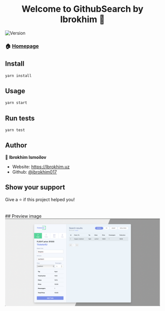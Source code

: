 <h1 align="center">Welcome to GithubSearch by Ibrokhim 👋</h1>
<p>
  <img alt="Version" src="https://img.shields.io/badge/version-0.1.0-blue.svg?cacheSeconds=2592000" />
</p>

<!-- > This is React book app store for learning Reactjs -->

### 🏠 [Homepage](https://tickets4u.vercel.app/)

## Install

```sh
yarn install
```

## Usage

```sh
yarn start
```

## Run tests

```sh
yarn test
```

## Author

👤 **Ibrokhim Ismoilov**

* Website: https://Ibrokhim.uz
* Github: [@ibrokhim017](https://github.com/ibrokhim017)

## Show your support

Give a ⭐️ if this project helped you!

<br>
## Preview image
<img src="tickets4u.png">

